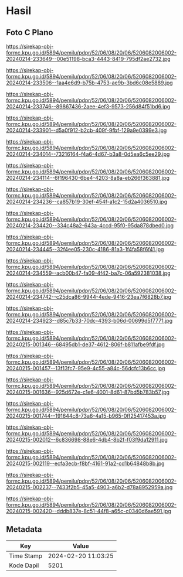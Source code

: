 # Hasil

## Foto C Plano

https://sirekap-obj-formc.kpu.go.id/5894/pemilu/pdpr/52/06/08/20/06/5206082006002-20240214-233649--00e51198-bca3-4443-8419-795df2ae2732.jpg

https://sirekap-obj-formc.kpu.go.id/5894/pemilu/pdpr/52/06/08/20/06/5206082006002-20240214-233506--1aa4e6d9-b75b-4753-ae9b-3bd6c08e5889.jpg

https://sirekap-obj-formc.kpu.go.id/5894/pemilu/pdpr/52/06/08/20/06/5206082006002-20240214-233746--89867436-2aee-4ef3-9573-256d84f51bd6.jpg

https://sirekap-obj-formc.kpu.go.id/5894/pemilu/pdpr/52/06/08/20/06/5206082006002-20240214-233901--d5a0f912-b2cb-409f-9fbf-129a9e0399e3.jpg

https://sirekap-obj-formc.kpu.go.id/5894/pemilu/pdpr/52/06/08/20/06/5206082006002-20240214-234014--73216164-f4a6-4d67-b3a8-0d5ea6c5ee29.jpg

https://sirekap-obj-formc.kpu.go.id/5894/pemilu/pdpr/52/06/08/20/06/5206082006002-20240214-234114--6f196430-6be4-4203-8a8a-eb266f363881.jpg

https://sirekap-obj-formc.kpu.go.id/5894/pemilu/pdpr/52/06/08/20/06/5206082006002-20240214-234236--ca857b19-30ef-454f-a1c2-15d2a4036510.jpg

https://sirekap-obj-formc.kpu.go.id/5894/pemilu/pdpr/52/06/08/20/06/5206082006002-20240214-234420--334c48a2-643a-4ccd-95f0-95da878dbed0.jpg

https://sirekap-obj-formc.kpu.go.id/5894/pemilu/pdpr/52/06/08/20/06/5206082006002-20240214-234445--32f4ee05-230c-4186-81a3-1f4fa58f6f41.jpg

https://sirekap-obj-formc.kpu.go.id/5894/pemilu/pdpr/52/06/08/20/06/5206082006002-20240214-234559--acb00b47-fa09-4f42-ba7c-06a592381038.jpg

https://sirekap-obj-formc.kpu.go.id/5894/pemilu/pdpr/52/06/08/20/06/5206082006002-20240214-234742--c25dca86-9944-4ede-9416-23ea7f6828b7.jpg

https://sirekap-obj-formc.kpu.go.id/5894/pemilu/pdpr/52/06/08/20/06/5206082006002-20240214-234923--d85c7b33-70dc-4393-b06d-00699d5f7771.jpg

https://sirekap-obj-formc.kpu.go.id/5894/pemilu/pdpr/52/06/08/20/06/5206082006002-20240215-001346--68495db1-de37-4612-806f-b811afbe9fdf.jpg

https://sirekap-obj-formc.kpu.go.id/5894/pemilu/pdpr/52/06/08/20/06/5206082006002-20240215-001457--13f13fc7-95e9-4c55-a84c-56dcfc13b6cc.jpg

https://sirekap-obj-formc.kpu.go.id/5894/pemilu/pdpr/52/06/08/20/06/5206082006002-20240215-001636--925d672e-c1e6-4001-8d61-87bd5b783b57.jpg

https://sirekap-obj-formc.kpu.go.id/5894/pemilu/pdpr/52/06/08/20/06/5206082006002-20240215-001744--191644c8-73a6-4a15-b965-0ff25417453a.jpg

https://sirekap-obj-formc.kpu.go.id/5894/pemilu/pdpr/52/06/08/20/06/5206082006002-20240215-002012--6c836698-88e6-4db4-8b2f-f03f9da12911.jpg

https://sirekap-obj-formc.kpu.go.id/5894/pemilu/pdpr/52/06/08/20/06/5206082006002-20240215-002119--ecfa3ecb-f8bf-4161-91a2-cd1b64848b8b.jpg

https://sirekap-obj-formc.kpu.go.id/5894/pemilu/pdpr/52/06/08/20/06/5206082006002-20240215-002237--7433f2b5-45a5-4903-a6b2-d78a8952959a.jpg

https://sirekap-obj-formc.kpu.go.id/5894/pemilu/pdpr/52/06/08/20/06/5206082006002-20240215-002420--dddb837e-8c51-44f8-a65c-c0340d6ae591.jpg


## Metadata

| Key        | Value               |
| ---------- | ------------------- |
| Time Stamp | 2024-02-20 11:03:25 |
| Kode Dapil | 5201                |



